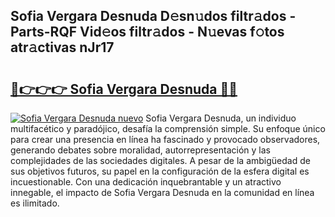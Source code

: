 ## Sofia Vergara Desnuda D𝚎sn𝚞dos filtr𝚊dos - Parts-RQF Vid𝚎os filtr𝚊dos - N𝚞evas f𝚘tos atr𝚊ctivas nJr17

# <h2><a href="http://mbdwwmw.tromn.icu/?c=Sofia+Vergara+Desnuda">🔗👉👉👉 Sofia Vergara Desnuda 🔗🔗</a></h2>

[![Sofia Vergara Desnuda nuevo](https://i.imgur.com/pEAQMta.gif)](http://mbdwwmw.tromn.icu/?c=Sofia+Vergara+Desnuda)
Sofia Vergara Desnuda, un individuo multifacético y paradójico, desafía la comprensión simple. Su enfoque único para crear una presencia en línea ha fascinado y provocado observadores, generando debates sobre moralidad, autorrepresentación y las complejidades de las sociedades digitales. A pesar de la ambigüedad de sus objetivos futuros, su papel en la configuración de la esfera digital es incuestionable. Con una dedicación inquebrantable y un atractivo innegable, el impacto de Sofia Vergara Desnuda en la comunidad en línea es ilimitado.
